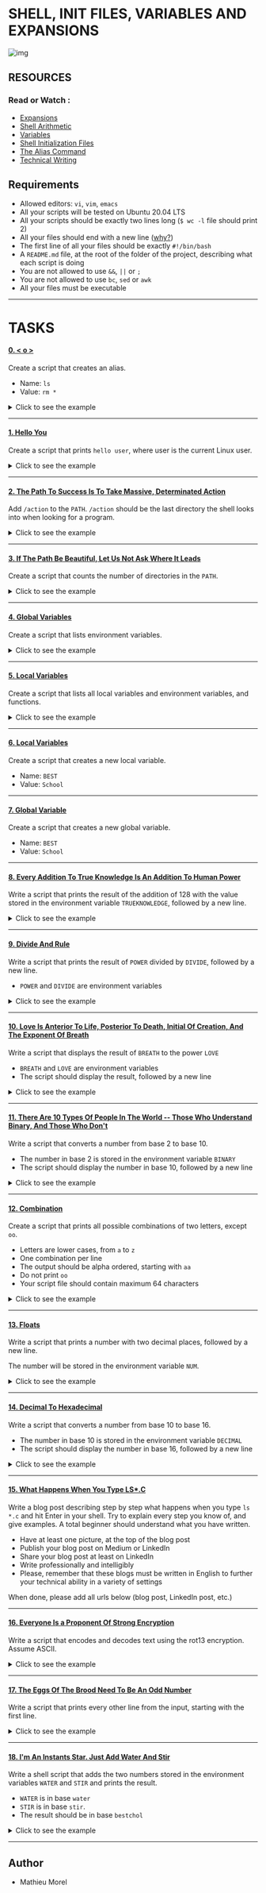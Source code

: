 # SHELL, INIT FILES, VARIABLES AND EXPANSIONS

![img](https://miro.medium.com/max/1400/1*Yln1pgshMWJsX7p4HxTzAA.png)

## RESOURCES
### Read or Watch :

- [Expansions](https://intranet.hbtn.io/rltoken/qvjamZX_aoZmdZOiEapxzw)
- [Shell Arithmetic](https://intranet.hbtn.io/rltoken/CuAnsjJ9mg_y-zBVwmn7mg)
- [Variables](https://intranet.hbtn.io/rltoken/vjgJv9-2mvkhoMT05Mk-VA)
- [Shell Initialization Files](https://intranet.hbtn.io/rltoken/0DxDIIG_UpoM7cKGhsuVWw)
- [The Alias Command](https://intranet.hbtn.io/rltoken/vOCzCs3YAUxGZlfD4PTeeg)
- [Technical Writing](https://intranet.hbtn.io/rltoken/-f0eRmOjXoyySeqW6xvc7Q)

## Requirements

- Allowed editors: `vi`, `vim`, `emacs`
- All your scripts will be tested on Ubuntu 20.04 LTS
- All your scripts should be exactly two lines long (`$ wc -l` file should print 2)
- All your files should end with a new line ([why?](http://unix.stackexchange.com/questions/18743/whats-the-point-in-adding-a-new-line-to-the-end-of-a-file/18789))
- The first line of all your files should be exactly `#!/bin/bash`
- A `README.md` file, at the root of the folder of the project, describing what each script is doing
- You are not allowed to use `&&`, `||` or `;`
- You are not allowed to use `bc`, `sed` or `awk`
- All your files must be executable

--------------------------

# TASKS

#### [0. < o >](https://github.com/MathieuMorel62/holbertonschool-shell/blob/master/init_files_variables_and_expansions/0-alias)

Create a script that creates an alias.
- Name: `ls`
- Value: `rm *`
  
<details>
<summary>Click to see the example</summary>
<br>

```
mathieu@ubuntu:/tmp/0x03$ ls
0-alias  file1  file2
mathieu:/tmp/0x03$ source ./0-alias 
mathieu@ubuntu:/tmp/0x03$ ls
mathieu@ubuntu:/tmp/0x03$ \ls
mathieu@ubuntu:/tmp/0x03$ 
```
</details>

----------------------------------

#### [1. Hello You](https://github.com/MathieuMorel62/holbertonschool-shell/blob/master/init_files_variables_and_expansions/1-hello_you)

Create a script that prints `hello user`, where user is the current Linux user.

<details>
<summary>Click to see the example</summary>
<br>

```
mathieu@ubuntu:/tmp/0x03$ id
uid=1000(mathieu) gid=1000(mathieu) groups=1000(mathieu),4(adm),24(cdrom),27(sudo),30(dip),46(plugdev),113(lpadmin),128(sambashare)
mathieu@ubuntu:/tmp/0x03$ ./1-hello_you 
hello mathieu
mathieu@ubuntu:/tmp/0x03$ 
```
</details>

---------------------------

#### [2. The Path To Success Is To Take Massive, Determinated Action](https://github.com/MathieuMorel62/holbertonschool-shell/blob/master/init_files_variables_and_expansions/2-path)

Add `/action` to the `PATH`. `/action` should be the last directory the shell looks into when looking for a program.

<details>
<summary>Click to see the example</summary>
<br>

```
mathieu@ubuntu:/tmp/0x03$ echo $PATH
/home/mathieu/bin:/home/julien/.local/bin:/usr/local/sbin:/usr/local/bin:/usr/sbin:/usr/bin:/sbin:/bin:/usr/games:/usr/local/games:/snap/bin
mathieu@ubuntu:/tmp/0x03$ source ./2-path 
mathieu@ubuntu:/tmp/0x03$ echo $PATH
/home/mathieu/bin:/home/mathieu/.local/bin:/usr/local/sbin:/usr/local/bin:/usr/sbin:/usr/bin:/sbin:/bin:/usr/games:/usr/local/games:/snap/bin:/action
mathieu@ubuntu:/tmp/0x03$ 
```
</details>

-------------------------------

#### [3. If The Path Be Beautiful, Let Us Not Ask Where It Leads](https://github.com/MathieuMorel62/holbertonschool-shell/blob/master/init_files_variables_and_expansions/3-paths)

Create a script that counts the number of directories in the `PATH`.

<details>
<summary>Click to see the example</summary>
<br>

```
mathieu@ubuntu:/tmp/0x03$ echo $PATH
/home/mathieu/bin:/home/mathieu/.local/bin:/usr/local/sbin:/usr/local/bin:/usr/sbin:/usr/bin:/sbin:/bin:/usr/games:/usr/local/games:/snap/bin
mathieu@ubuntu:/tmp/0x03$ . ./3-paths 
11
mathieu@ubuntu:/tmp/0x03$ PATH=/home/mathieu/bin:/home/mathieu/.local/bin:/usr/local/sbin:/usr/local/bin:/usr/sbin:/usr/bin:/sbin:/bin:/usr/games:/usr/local/games:/snap/bin:::::/hello
mathieu@ubuntu:/tmp/0x03$ . ./3-paths 
12
mathieu@ubuntu:/tmp/0x03$ 
```
</details>

------------------------------

#### [4. Global Variables](https://github.com/MathieuMorel62/holbertonschool-shell/blob/master/init_files_variables_and_expansions/4-global_variables)

Create a script that lists environment variables.

<details>
<summary>Click to see the example</summary>
<br>

```
mathieu@ubuntu:/tmp/0x03$ source ./4-global_variables
CC=gcc
CDPATH=.:~:/usr/local:/usr:/
CFLAGS=-O2 -fomit-frame-pointer
COLORTERM=gnome-terminal
CXXFLAGS=-O2 -fomit-frame-pointer
DISPLAY=:0
DOMAIN=hq.garrels.be
e=
TOR=vi
FCEDIT=vi
FIGNORE=.o:~
G_BROKEN_FILENAMES=1
GDK_USE_XFT=1
GDMSESSION=Default
GNOME_DESKTOP_SESSION_ID=Default
GTK_RC_FILES=/etc/gtk/gtkrc:/nethome/franky/.gtkrc-1.2-gnome2
GWMCOLOR=darkgreen
GWMTERM=xterm
HISTFILESIZE=5000
history_control=ignoredups
HISTSIZE=2000
HOME=/nethome/franky
HOSTNAME=octarine.hq.garrels.be
INPUTRC=/etc/inputrc
IRCNAME=franky
JAVA_HOME=/usr/java/j2sdk1.4.0
LANG=en_US
LDFLAGS=-s
LD_LIBRARY_PATH=/usr/lib/mozilla:/usr/lib/mozilla/plugins
LESSCHARSET=latin1
LESS=-edfMQ
LESSOPEN=|/usr/bin/lesspipe.sh %s
LEX=flex
LOCAL_MACHINE=octarine
LOGNAME=franky
[...]
mathieu@ubuntu:/tmp/0x03$ 
```
</details>

---------------------------

#### [5. Local Variables](https://github.com/MathieuMorel62/holbertonschool-shell/blob/master/init_files_variables_and_expansions/5-local_variables)

Create a script that lists all local variables and environment variables, and functions.

<details>
<summary>Click to see the example</summary>
<br>

```
mathieu@ubuntu:/tmp/0x03$ . ./5-local_variables
BASH=/bin/bash
BASHOPTS=checkwinsize:cmdhist:complete_fullquote:expand_aliases:extglob:extquote:force_fignore:histappend:interactive_comments:progcomp:promptvars:sourcepath
BASH_ALIASES=()
BASH_ARGC=()
BASH_ARGV=()
BASH_CMDS=()
BASH_COMPLETION_COMPAT_DIR=/etc/bash_completion.d
BASH_LINENO=()
BASH_REMATCH=()
BASH_SOURCE=()
BASH_VERSINFO=([0]="4" [1]="3" [2]="46" [3]="1" [4]="release" [5]="x86_64-pc-linux-gnu")
BASH_VERSION='4.3.46(1)-release'
CLUTTER_IM_MODULE=xim
COLUMNS=133
COMPIZ_CONFIG_PROFILE=ubuntu
COMP_WORDBREAKS=$' \t\n"\'><=;|&(:'
DBUS_SESSION_BUS_ADDRESS=unix:abstract=/tmp/dbus-Fg27Lr20bq
DEFAULTS_PATH=/usr/share/gconf/ubuntu.default.path
DESKTOP_SESSION=ubuntu
[...]
mathieu@ubuntu:/tmp/0x03$ 
```
</details>

------------------------------

#### [6. Local Variables](https://github.com/MathieuMorel62/holbertonschool-shell/blob/master/init_files_variables_and_expansions/6-create_local_variable)

Create a script that creates a new local variable.
- Name: `BEST`
- Value: `School`

------------------------------

#### [7. Global Variable](https://github.com/MathieuMorel62/holbertonschool-shell/blob/master/init_files_variables_and_expansions/7-create_global_variable)

Create a script that creates a new global variable.
- Name: `BEST`
- Value: `School`

-----------------------------

#### [8. Every Addition To True Knowledge Is An Addition To Human Power](https://github.com/MathieuMorel62/holbertonschool-shell/blob/master/init_files_variables_and_expansions/8-true_knowledge)

Write a script that prints the result of the addition of 128 with the value stored in the environment variable `TRUEKNOWLEDGE`, followed by a new line.

<details>
<summary>Click to see the example</summary>
<br>

```
mathieu@production-503e7013:~$ export TRUEKNOWLEDGE=1209
mathieu@production-503e7013:~$ ./8-true_knowledge | cat -e
1337$
mathieu@production-503e7013:~$
```
</details>

-----------------------------

#### [9. Divide And Rule]( https://github.com/MathieuMorel62/holbertonschool-shell/blob/master/init_files_variables_and_expansions/9-divide_and_rule)

Write a script that prints the result of `POWER` divided by `DIVIDE`, followed by a new line.
- `POWER` and `DIVIDE` are environment variables
  
<details>
<summary>Click to see the example</summary>
<br>

```
mathieu@production-503e7013:~$ export POWER=42784
mathieu@production-503e7013:~$ export DIVIDE=32
mathieu@production-503e7013:~$ ./9-divide_and_rule | cat -e
1337$
mathieu@production-503e7013:~$
```
</details>

------------------------------

#### [10. Love Is Anterior To Life, Posterior To Death, Initial Of Creation, And The Exponent Of Breath](https://github.com/MathieuMorel62/holbertonschool-shell/blob/master/init_files_variables_and_expansions/10-love_exponent_breath)

Write a script that displays the result of `BREATH` to the power `LOVE`
- `BREATH` and `LOVE` are environment variables
- The script should display the result, followed by a new line

<details>
<summary>Click to see the example</summary>
<br>

```
mathieu@production-503e7013:~/$ export BREATH=4
mathieu@production-503e7013:~/$ export LOVE=3
mathieu@production-503e7013:~/$ ./10-love_exponent_breath
64
mathieu@production-503e7013:~/$
```
</details>

------------------------------

#### [11. There Are 10 Types Of People In The World -- Those Who Understand Binary, And Those Who Don't](https://github.com/MathieuMorel62/holbertonschool-shell/blob/master/init_files_variables_and_expansions/11-binary_to_decimal)

Write a script that converts a number from base 2 to base 10.
- The number in base 2 is stored in the environment variable `BINARY`
- The script should display the number in base 10, followed by a new line

<details>
<summary>Click to see the example</summary>
<br>

```
mathieu@production-503e7013:~/$ export BINARY=10100111001
mathieu@production-503e7013:~/$ ./11-binary_to_decimal
1337
mathieu@production-503e7013:~/$
```
</details>

-----------------------

#### [12. Combination](https://github.com/MathieuMorel62/holbertonschool-shell/blob/master/init_files_variables_and_expansions/12-combinations)

Create a script that prints all possible combinations of two letters, except `oo`.
- Letters are lower cases, from `a` to `z`
- One combination per line
- The output should be alpha ordered, starting with `aa`
- Do not print `oo`
- Your script file should contain maximum 64 characters

<details>
<summary>Click to see the example</summary>
<br>

```
mathieu@ubuntu:/tmp/0x03$ echo $((26 ** 2 -1))
675
mathieu@ubuntu:/tmp/0x03$ ./12-combinations | wc -l
675
mathieu@ubuntu:/tmp/0x03$ 
mathieu@ubuntu:/tmp/0x03$ ./12-combinations | tail -303 | head -10
oi
oj
ok
ol
om
on
op
oq
or
os
mathieu@ubuntu:/tmp/0x03$ 
```
</details>

---------------------------

#### [13. Floats](https://github.com/MathieuMorel62/holbertonschool-shell/blob/master/init_files_variables_and_expansions/13-print_float)

Write a script that prints a number with two decimal places, followed by a new line.

The number will be stored in the environment variable `NUM`.

<details>
<summary>Click to see the example</summary>
<br>

```
ubuntu@ip-172-31-63-244:~/0x03$ export NUM=0
ubuntu@ip-172-31-63-244:~/0x03$ ./13-print_float
0.00
ubuntu@ip-172-31-63-244:~/0x03$ export NUM=98
ubuntu@ip-172-31-63-244:~/0x03$ ./13-print_float
98.00
ubuntu@ip-172-31-63-244:~/0x03$ export NUM=3.14159265359
ubuntu@ip-172-31-63-244:~/0x03$ ./13-print_float
3.14
ubuntu@ip-172-31-63-244:~/0x03$
```
</details>

-------------------------

#### [14. Decimal To Hexadecimal](https://github.com/MathieuMorel62/holbertonschool-shell/blob/master/init_files_variables_and_expansions/14-decimal_to_hexadecimal)

Write a script that converts a number from base 10 to base 16.
- The number in base 10 is stored in the environment variable `DECIMAL`
- The script should display the number in base 16, followed by a new line

<details>
<summary>Click to see the example</summary>
<br>

```
mathieu@production-503e7013:~/$ export DECIMAL=16
mathieu@production-503e7013:~/$ ./14-decimal_to_hexadecimal
10
mathieu@production-503e7013:~/$ export DECIMAL=1337
mathieu@production-503e7013:~/$ ./14-decimal_to_hexadecimal | cat -e
539$
mathieu@production-503e7013:~/$ export DECIMAL=15
mathieu@production-503e7013:~/$ ./14-decimal_to_hexadecimal | cat -e
f$
mathieu@production-503e7013:~/$
```
</details>

---------------------------

#### [15. What Happens When You Type LS*.C](https://medium.com/@mormth/what-happens-when-you-type-ls-c-in-the-terminal-d64519ca1d63)

Write a blog post describing step by step what happens when you type `ls *.c` and hit Enter in your shell. Try to explain every step you know of, and give examples. A total beginner should understand what you have written.
- Have at least one picture, at the top of the blog post
- Publish your blog post on Medium or LinkedIn
- Share your blog post at least on LinkedIn
- Write professionally and intelligibly
- Please, remember that these blogs must be written in English to further your technical ability in a variety of settings

When done, please add all urls below (blog post, LinkedIn post, etc.)

--------------------------

#### [16. Everyone Is a Proponent Of Strong Encryption](https://github.com/MathieuMorel62/holbertonschool-shell/blob/master/init_files_variables_and_expansions/15-rot13)

Write a script that encodes and decodes text using the rot13 encryption. Assume ASCII.

<details>
<summary>Click to see the example</summary>
<br>

```
mathieu@production-503e7013:~/shell/fun_with_the_shell$ cat quote
"Everyone is a proponent of strong encryption."
- Dorothy E. Denning
mathieu@production-503e7013:~/shell/fun_with_the_shell$ ./15-rot13 < quote
"Rirelbar vf n cebcbarag bs fgebat rapelcgvba."
- Qbebgul R. Qraavat
mathieu@production-503e7013:~/shell/fun_with_the_shell$
```
</details>

--------------------------

#### [17. The Eggs Of The Brood Need To Be An Odd Number](https://github.com/MathieuMorel62/holbertonschool-shell/blob/master/init_files_variables_and_expansions/16-odd)

Write a script that prints every other line from the input, starting with the first line.

<details>
<summary>Click to see the example</summary>
<br>

```
ubuntu@ip-172-31-63-244:/$ \ls -1
bin
boot
dev
etc
home
initrd.img
lib
lib32
lib64
libx32
lost+found
media
mnt
opt
proc
root
run
sbin
srv
sys
t
#t#
t~
tmp
usr
var
vmlinuz
whoareyou
ubuntu@ip-172-31-63-244:/$ \ls -1 | ./c-odd
bin
dev
home
lib
lib64
lost+found
mnt
proc
run
srv
t
t~
usr
vmlinuz
ubuntu@ip-172-31-63-244:/$
```
</details>

---------------------------

#### [18. I'm An Instants Star. Just Add Water And Stir](https://github.com/MathieuMorel62/holbertonschool-shell/blob/master/init_files_variables_and_expansions/17-water_and_stir)

Write a shell script that adds the two numbers stored in the environment variables `WATER` and `STIR` and prints the result.
- `WATER` is in base `water`
- `STIR` is in base `stir`.
- The result should be in base `bestchol`

<details>
<summary>Click to see the example</summary>
<br>

```
mathieu@production-503e7013:~$ export WATER="ewwatratewa"
mathieu@production-503e7013:~$ export STIR="ti.itirtrtr"
mathieu@production-503e7013:~$ ./17-water_and_stir
shtbeolhc
mathieu@production-503e7013:~$
```
</details>

-----------------------------------

## Author

- Mathieu Morel

